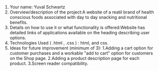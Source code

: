 1. Your name: Yuval Schwartz
2. Overview/description of the project:A website of a reatil brand of health conscious foods associated with day to day snacking and nutritional benefits.
3. Details on how to use it or what functionality is offered:Website has detailed links of applications available on the heading describing user options.
4. Technologies Used ( .html , .css ) : html, and css.
5. Ideas for future improvement (minimum of 3): 
    1.Adding a cart option for customer purchases and a workable "add to cart" option for customers on the Shop page.
    2.Adding a product description page for each product.
    3.Screen reader compatibility.
    
